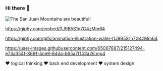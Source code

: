 ### Hi there 👋
![The San Juan Mountains are beautiful!](/assets/images/san-juan-mountains.jpg "San Juan Mountains")

https://giphy.com/embed/l1J9B5S1n7G4zMm64

https://giphy.com/gifs/animation-illustration-water-l1J9B5S1n7G4zMm64


https://user-images.githubusercontent.com/65067887/215127494-e73a354f-8691-4ce9-84da-b65a7f143a26.mp4


❤️ logical thinking
❤️ back end development
❤️ system design

<!--
**yy-cc-20/yy-cc-20** is a ✨ _special_ ✨ repository because its `README.md` (this file) appears on your GitHub profile.

Here are some ideas to get you started:

- 🔭 I’m currently working on ...
- 🌱 I’m currently learning ...
- 👯 I’m looking to collaborate on ...
- 🤔 I’m looking for help with ...
- 💬 Ask me about ...
- 📫 How to reach me: ...
- 😄 Pronouns: ...
- ⚡ Fun fact: ...
-->

